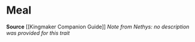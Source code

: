 ﻿---
id: '466'
name: Meal
rarity: Common
source: '[[DATABASE/source/Kingmaker Companion Guide|Kingmaker Companion Guide]]'
trait:
- Meal
type: Trait

---
# Meal

**Source** [[Kingmaker Companion Guide]]
_Note from Nethys: no description was provided for this trait_